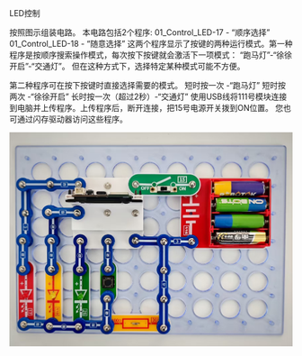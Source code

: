 LED控制

按照图示组装电路。
本电路包括2个程序:
01_Control_LED-17 - “顺序选择”
01_Control_LED-18 - “随意选择”
这两个程序显示了按键的两种运行模式。第一种程序是按顺序搜索操作模式，每次按下按键就会激活下一项模式：
“跑马灯”-“徐徐开启”-“交通灯”。
但在这种方式下，选择特定某种模式可能不方便。

第二种程序可在按下按键时直接选择需要的模式。
短时按一次 -“跑马灯”
短时按两次 -“徐徐开启”
长时按一次（超过2秒）-“交通灯”
使用USB线将111号模块连接到电脑并上传程序。上传程序后，断开连接，把15号电源开关拨到ON位置。
您也可通过闪存驱动器访问这些程序。

![](053p1.jpg)